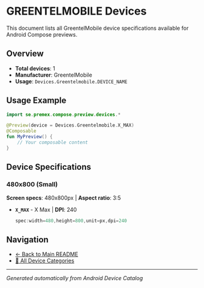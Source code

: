 # GREENTELMOBILE Devices

This document lists all GreentelMobile device specifications available for Android Compose previews.

## Overview

- **Total devices**: 1
- **Manufacturer**: GreentelMobile
- **Usage**: `Devices.Greentelmobile.DEVICE_NAME`

## Usage Example

```kotlin
import se.premex.compose.preview.devices.*

@Preview(device = Devices.Greentelmobile.X_MAX)
@Composable
fun MyPreview() {
    // Your composable content
}
```

## Device Specifications

### 480x800 (Small)

**Screen specs**: 480x800px | **Aspect ratio**: 3:5

- **`X_MAX`** - X Max | **DPI**: 240
  ```kotlin
  spec:width=480,height=800,unit=px,dpi=240
  ```

## Navigation

- [← Back to Main README](../../README.md)
- [📱 All Device Categories](../README.md)

---
*Generated automatically from Android Device Catalog*
